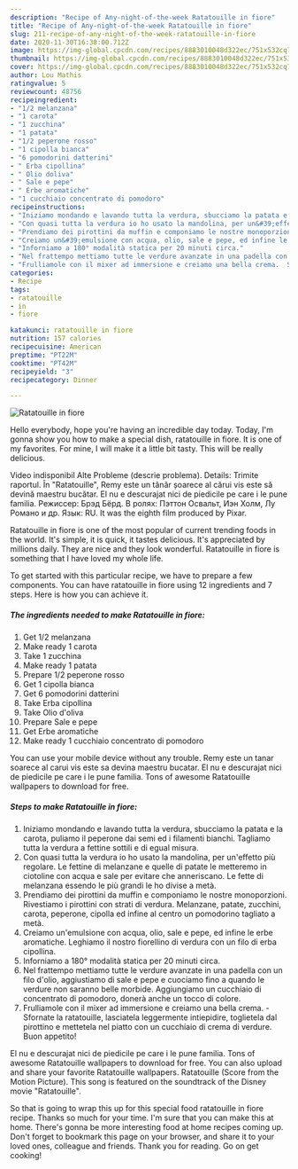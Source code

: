 ```yaml
---
description: "Recipe of Any-night-of-the-week Ratatouille in fiore"
title: "Recipe of Any-night-of-the-week Ratatouille in fiore"
slug: 211-recipe-of-any-night-of-the-week-ratatouille-in-fiore
date: 2020-11-30T16:38:00.712Z
image: https://img-global.cpcdn.com/recipes/8883010048d322ec/751x532cq70/ratatouille-in-fiore-recipe-main-photo.jpg
thumbnail: https://img-global.cpcdn.com/recipes/8883010048d322ec/751x532cq70/ratatouille-in-fiore-recipe-main-photo.jpg
cover: https://img-global.cpcdn.com/recipes/8883010048d322ec/751x532cq70/ratatouille-in-fiore-recipe-main-photo.jpg
author: Lou Mathis
ratingvalue: 5
reviewcount: 48756
recipeingredient:
- "1/2 melanzana"
- "1 carota"
- "1 zucchina"
- "1 patata"
- "1/2 peperone rosso"
- "1 cipolla bianca"
- "6 pomodorini datterini"
- " Erba cipollina"
- " Olio doliva"
- " Sale e pepe"
- " Erbe aromatiche"
- "1 cucchiaio concentrato di pomodoro"
recipeinstructions:
- "Iniziamo mondando e lavando tutta la verdura, sbucciamo la patata e la carota, puliamo il peperone dai semi ed i filamenti bianchi. Tagliamo tutta la verdura a fettine sottili e di egual misura."
- "Con quasi tutta la verdura io ho usato la mandolina, per un&#39;effetto più regolare. Le fettine di melanzane e quelle di patate le metteremo in ciotoline con acqua e sale per evitare che anneriscano. Le fette di melanzana essendo le più grandi le ho divise a metà."
- "Prendiamo dei pirottini da muffin e componiamo le nostre monoporzioni. Rivestiamo i pirottini con strati di verdura. Melanzane, patate, zucchini, carota, peperone, cipolla ed infine al centro un pomodorino tagliato a metà."
- "Creiamo un&#39;emulsione con acqua, olio, sale e pepe, ed infine le erbe aromatiche. Leghiamo il nostro fiorellino di verdura con un filo di erba cipollina."
- "Inforniamo a 180° modalità statica per 20 minuti circa."
- "Nel frattempo mettiamo tutte le verdure avanzate in una padella con un filo d&#39;olio, aggiustiamo di sale e pepe e cuociamo fino a quando le verdure non saranno belle morbide. Aggiungiamo un cucchiaio di concentrato di pomodoro, donerà anche un tocco di colore."
- "Frulliamole con il mixer ad immersione e creiamo una bella crema.  Sfornate la ratatouille, lasciatela leggermente intiepidire, toglietela dal pirottino e mettetela nel piatto con un cucchiaio di crema di verdure. Buon appetito!"
categories:
- Recipe
tags:
- ratatouille
- in
- fiore

katakunci: ratatouille in fiore 
nutrition: 157 calories
recipecuisine: American
preptime: "PT22M"
cooktime: "PT42M"
recipeyield: "3"
recipecategory: Dinner

---
```



![Ratatouille in fiore](https://img-global.cpcdn.com/recipes/8883010048d322ec/751x532cq70/ratatouille-in-fiore-recipe-main-photo.jpg)

Hello everybody, hope you're having an incredible day today. Today, I'm gonna show you how to make a special dish, ratatouille in fiore. It is one of my favorites. For mine, I will make it a little bit tasty. This will be really delicious.

Video indisponibil Alte Probleme (descrie problema). Details: Trimite raportul. În &#34;Ratatouille&#34;, Remy este un tânăr șoarece al cărui vis este să devină maestru bucătar. El nu e descurajat nici de piedicile pe care i le pune familia. Режиссер: Брэд Бёрд. В ролях: Пэттон Освальт, Иэн Холм, Лу Романо и др. Язык: RU. It was the eighth film produced by Pixar.

Ratatouille in fiore is one of the most popular of current trending foods in the world. It's simple, it is quick, it tastes delicious. It's appreciated by millions daily. They are nice and they look wonderful. Ratatouille in fiore is something that I have loved my whole life.


To get started with this particular recipe, we have to prepare a few components. You can have ratatouille in fiore using 12 ingredients and 7 steps. Here is how you can achieve it.

<!--inarticleads1-->

##### The ingredients needed to make Ratatouille in fiore:

1. Get 1/2 melanzana
1. Make ready 1 carota
1. Take 1 zucchina
1. Make ready 1 patata
1. Prepare 1/2 peperone rosso
1. Get 1 cipolla bianca
1. Get 6 pomodorini datterini
1. Take  Erba cipollina
1. Take  Olio d&#39;oliva
1. Prepare  Sale e pepe
1. Get  Erbe aromatiche
1. Make ready 1 cucchiaio concentrato di pomodoro


You can use your mobile device without any trouble. Remy este un tanar soarece al carui vis este sa devina maestru bucatar. El nu e descurajat nici de piedicile pe care i le pune familia. Tons of awesome Ratatouille wallpapers to download for free. 

<!--inarticleads2-->

##### Steps to make Ratatouille in fiore:

1. Iniziamo mondando e lavando tutta la verdura, sbucciamo la patata e la carota, puliamo il peperone dai semi ed i filamenti bianchi. Tagliamo tutta la verdura a fettine sottili e di egual misura.
1. Con quasi tutta la verdura io ho usato la mandolina, per un&#39;effetto più regolare. Le fettine di melanzane e quelle di patate le metteremo in ciotoline con acqua e sale per evitare che anneriscano. Le fette di melanzana essendo le più grandi le ho divise a metà.
1. Prendiamo dei pirottini da muffin e componiamo le nostre monoporzioni. Rivestiamo i pirottini con strati di verdura. Melanzane, patate, zucchini, carota, peperone, cipolla ed infine al centro un pomodorino tagliato a metà.
1. Creiamo un&#39;emulsione con acqua, olio, sale e pepe, ed infine le erbe aromatiche. Leghiamo il nostro fiorellino di verdura con un filo di erba cipollina.
1. Inforniamo a 180° modalità statica per 20 minuti circa.
1. Nel frattempo mettiamo tutte le verdure avanzate in una padella con un filo d&#39;olio, aggiustiamo di sale e pepe e cuociamo fino a quando le verdure non saranno belle morbide. Aggiungiamo un cucchiaio di concentrato di pomodoro, donerà anche un tocco di colore.
1. Frulliamole con il mixer ad immersione e creiamo una bella crema.  - Sfornate la ratatouille, lasciatela leggermente intiepidire, toglietela dal pirottino e mettetela nel piatto con un cucchiaio di crema di verdure. Buon appetito!


El nu e descurajat nici de piedicile pe care i le pune familia. Tons of awesome Ratatouille wallpapers to download for free. You can also upload and share your favorite Ratatouille wallpapers. Ratatouille (Score from the Motion Picture). This song is featured on the soundtrack of the Disney movie &#34;Ratatouille&#34;. 

So that is going to wrap this up for this special food ratatouille in fiore recipe. Thanks so much for your time. I'm sure that you can make this at home. There's gonna be more interesting food at home recipes coming up. Don't forget to bookmark this page on your browser, and share it to your loved ones, colleague and friends. Thank you for reading. Go on get cooking!
